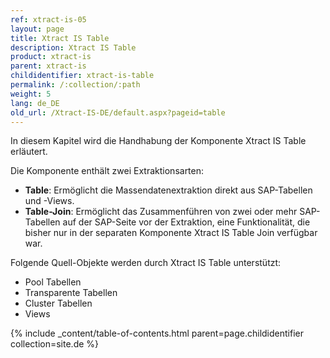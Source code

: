```yaml
---
ref: xtract-is-05
layout: page
title: Xtract IS Table
description: Xtract IS Table
product: xtract-is
parent: xtract-is
childidentifier: xtract-is-table
permalink: /:collection/:path
weight: 5
lang: de_DE
old_url: /Xtract-IS-DE/default.aspx?pageid=table
---
```

In diesem Kapitel wird die Handhabung der Komponente Xtract IS Table erläutert. 

Die Komponente enthält zwei Extraktionsarten:

- **Table**: Ermöglicht die Massendatenextraktion direkt aus SAP-Tabellen und -Views.<br>
- **Table-Join**: Ermöglicht das Zusammenführen von zwei oder mehr SAP-Tabellen auf der SAP-Seite vor der Extraktion, eine Funktionalität, die bisher nur in der separaten Komponente Xtract IS Table Join verfügbar war.<br>

Folgende Quell-Objekte werden durch Xtract IS Table unterstützt:

- Pool Tabellen
- Transparente Tabellen
- Cluster Tabellen
- Views

{% include _content/table-of-contents.html parent=page.childidentifier collection=site.de %}